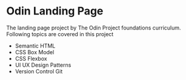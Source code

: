 # Odin Landing Page
The landing page project by The Odin Project foundations curriculum.
Following topics are covered in this project
- Semantic HTML
- CSS Box Model
- CSS Flexbox
- UI UX Design Patterns
- Version Control Git
